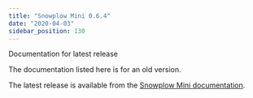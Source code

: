 ```yaml
---
title: "Snowplow Mini 0.6.4"
date: "2020-04-03"
sidebar_position: 130
---
```


Documentation for latest release

The documentation listed here is for an old version.

The latest release is available from the [Snowplow Mini documentation](/docs/pipeline-components-and-applications/snowplow-mini/index.md).
